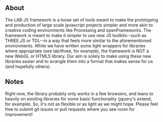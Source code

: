 About
------------

The LAB JS framework is a loose set of tools meant to make the prototyping and production of large scale javascript projects simpler and more akin to creative coding environments like Processing and openFrameworks. The framework is meant to make it simpler to use new JS toolkits--such as THREE.JS or TDL--in a way that feels more similar to the aforementioned environments. While we have written some light wrappers for libraries where appropriate (see lab/three, for example), the framework is NOT a new WebGL or HTML5 library. Our aim is solely to make using these new libraries easier and to wrangle them into a format that makes sense for us (and hopefully others).

Notes
------------

Right now, the library probably only works in a few browsers, and leans to heavily on existing libraries for some basic functionality (jquery's extend, for example). So, it's not as flexible or as light as we might hope. Please feel free to submit git issues or pull requests where you see room for improvement!
